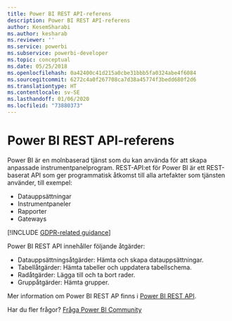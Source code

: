 ```yaml
---
title: Power BI REST API-referens
description: Power BI REST API-referens
author: KesemSharabi
ms.author: kesharab
ms.reviewer: ''
ms.service: powerbi
ms.subservice: powerbi-developer
ms.topic: conceptual
ms.date: 05/25/2018
ms.openlocfilehash: 0a42400c41d215a0cbe31bbb5fa0324abe4f6084
ms.sourcegitcommit: 6272c4a0f267708ca7d38a45774f3bedd680f2d6
ms.translationtype: HT
ms.contentlocale: sv-SE
ms.lasthandoff: 01/06/2020
ms.locfileid: "73880373"
---
```

# <a name="power-bi-rest-api-reference"></a>Power BI REST API-referens

Power BI är en molnbaserad tjänst som du kan använda för att skapa anpassade instrumentpanelprogram. REST-API:et för Power BI är ett REST-baserat API som ger programmatisk åtkomst till alla artefakter som tjänsten använder, till exempel:
* Datauppsättningar
* Instrumentpaneler
* Rapporter
* Gateways

[!INCLUDE [GDPR-related guidance](../includes/gdpr-hybrid-note.md)]

Power BI REST API innehåller följande åtgärder:

* Datauppsättningsåtgärder: Hämta och skapa datauppsättningar.
* Tabellåtgärder: Hämta tabeller och uppdatera tabellschema.
* Radåtgärder: Lägga till och ta bort rader.
* Gruppåtgärder: Hämta grupper.

Mer information om Power BI REST AP finns i [Power BI REST API](https://docs.microsoft.com/rest/api/power-bi/).

Har du fler frågor? [Fråga Power BI Community](https://community.powerbi.com/)